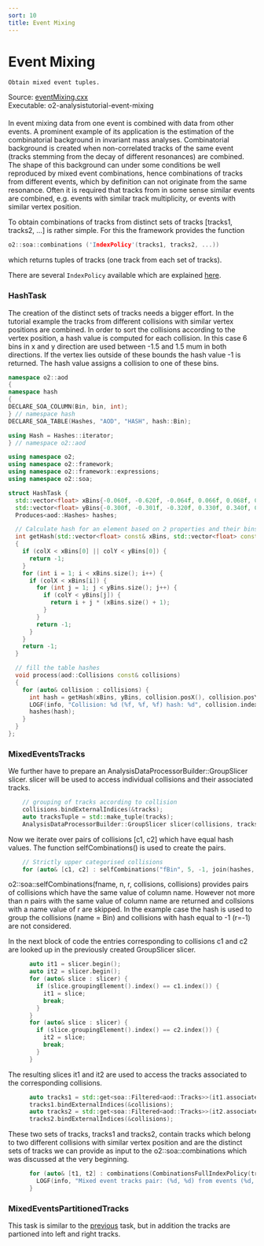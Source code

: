 ```yaml
---
sort: 10
title: Event Mixing
---
```


# Event Mixing

```goal
Obtain mixed event tuples.
```

<div style="margin-bottom:5mm">
  Source: <a href="https://github.com/AliceO2Group/AliceO2/tree/dev/Analysis/Tutorials/src/eventMixing.cxx" target="_blank">eventMixing.cxx</a><br>
  Executable: o2-analysistutorial-event-mixing
</div>

In event mixing data from one event is combined with data from other events. A prominent example of its application is the estimation of the combinatorial background in invariant mass analyses. Combinatorial background is created when non-correlated tracks of the same event (tracks stemming from the decay of different resonances) are combined. The shape of this background can under some conditions be well reproduced by mixed event combinations, hence combinations of tracks from different events, which by definition can not originate from the same resonance. Often it is required that tracks from in some sense similar events are combined, e.g. events with similar track multiplicity, or events with similar vertex position.

To obtain combinations of tracks from distinct sets of tracks [tracks1, tracks2, ...] is rather simple. For this the framework provides the function

```cpp
o2::soa::combinations ('IndexPolicy'(tracks1, tracks2, ...))
```

which returns tuples of tracks (one track from each set of tracks).

There are several `IndexPolicy` available which are explained [here](../framework/framework.md#getting-combinations).

<a name="hashtask"></a>
### HashTask

The creation of the distinct sets of tracks needs a bigger effort.
In the tutorial example the tracks from different collisions with similar vertex positions are combined. In order to sort the collisions according to the vertex position, a hash value is computed for each collision. In this case 6 bins in x and y direction are used between -1.5 and 1.5 mum in both directions. If the vertex lies outside of these bounds the hash value -1 is returned. The hash value assigns a collision to one of these bins.

```cpp
namespace o2::aod
{
namespace hash
{
DECLARE_SOA_COLUMN(Bin, bin, int);
} // namespace hash
DECLARE_SOA_TABLE(Hashes, "AOD", "HASH", hash::Bin);

using Hash = Hashes::iterator;
} // namespace o2::aod

using namespace o2;
using namespace o2::framework;
using namespace o2::framework::expressions;
using namespace o2::soa;

struct HashTask {
  std::vector<float> xBins{-0.060f, -0.620f, -0.064f, 0.066f, 0.068f, 0.070f, 0.072f};
  std::vector<float> yBins{-0.300f, -0.301f, -0.320f, 0.330f, 0.340f, 0.350f, 0.360f};
  Produces<aod::Hashes> hashes;

  // Calculate hash for an element based on 2 properties and their bins.
  int getHash(std::vector<float> const& xBins, std::vector<float> const& yBins, float colX, float colY)
  {
    if (colX < xBins[0] || colY < yBins[0]) {
      return -1;
    }
    for (int i = 1; i < xBins.size(); i++) {
      if (colX < xBins[i]) {
        for (int j = 1; j < yBins.size(); j++) {
          if (colY < yBins[j]) {
            return i + j * (xBins.size() + 1);
          }
        }
        return -1;
      }
    }
    return -1;
  }

  // fill the table hashes
  void process(aod::Collisions const& collisions)
  {
    for (auto& collision : collisions) {
      int hash = getHash(xBins, yBins, collision.posX(), collision.posY());
      LOGF(info, "Collision: %d (%f, %f, %f) hash: %d", collision.index(), collision.posX(), collision.posY(), collision.posZ(), hash);
      hashes(hash);
    }
  }
};
```

<a name="mixedeventtracks"></a>
### MixedEventsTracks

We further have to prepare an AnalysisDataProcessorBuilder::GroupSlicer slicer. slicer will be used to access individual collisions and their associated tracks.

```cpp
    // grouping of tracks according to collision
    collisions.bindExternalIndices(&tracks);
    auto tracksTuple = std::make_tuple(tracks);
    AnalysisDataProcessorBuilder::GroupSlicer slicer(collisions, tracksTuple);
```

Now we iterate over pairs of collisions [c1, c2] which have equal hash values. The function selfCombinations() is used to create the pairs.

```cpp
    // Strictly upper categorised collisions
    for (auto& [c1, c2] : selfCombinations("fBin", 5, -1, join(hashes, collisions), join(hashes, collisions))) {
```

o2::soa::selfCombinations(fname, n, r, collisions, collisions) provides pairs of collisions which have the same value of column name. However not more than n pairs with the same value of column name are returned and collsions with a name value of r are skipped. In the example case the hash is used to group the collisions (name = Bin) and collisions with hash equal to -1 (r=-1) are not considered.

In the next block of code the entries corresponding to collisions c1 and c2 are looked up in the previously created GroupSlicer slicer.

```cpp
      auto it1 = slicer.begin();
      auto it2 = slicer.begin();
      for (auto& slice : slicer) {
        if (slice.groupingElement().index() == c1.index()) {
          it1 = slice;
          break;
        }
      }
      for (auto& slice : slicer) {
        if (slice.groupingElement().index() == c2.index()) {
          it2 = slice;
          break;
        }
      }
```

The resulting slices it1 and it2 are used to access the tracks associated to the corresponding collisions.

```cpp
      auto tracks1 = std::get<soa::Filtered<aod::Tracks>>(it1.associatedTables());
      tracks1.bindExternalIndices(&collisions);
      auto tracks2 = std::get<soa::Filtered<aod::Tracks>>(it2.associatedTables());
      tracks2.bindExternalIndices(&collisions);
```

These two sets of tracks, tracks1 and tracks2, contain tracks which belong to
two different collisions with similar vertex position and are the distinct sets
of tracks we can provide as input to the o2::soa::combinations which was
discussed at the very beginning.

```cpp
      for (auto& [t1, t2] : combinations(CombinationsFullIndexPolicy(tracks1, tracks2))) {
        LOGF(info, "Mixed event tracks pair: (%d, %d) from events (%d, %d)", t1.index(), t2.index(), c1.index(), c2.index());
      }
```

<a name="mixedeventpartitionedtracks"></a>
### MixedEventsPartitionedTracks

This task is similar to the [previous](#mixedeventtracks) task, but in addition the tracks are partioned into left and right tracks.






